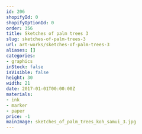 ```yaml
---
id: 206
shopifyId: 0
shopifyOptionId: 0
order: 356
title: Sketches of palm trees 3
slug: sketches-of-palm-trees-3
url: art-works/sketches-of-palm-trees-3
aliases: []
categories:
- graphics
inStock: false
isVisible: false
height: 30
width: 21
date: 2017-01-01T00:00:00Z
materials:
- ink
- marker
- paper
price: -1
mainImage: sketches_of_palm_trees_koh_samui_3.jpg
---
```

